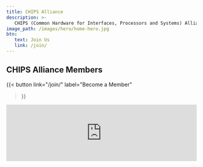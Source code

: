 ```yaml
---
title: CHIPS Alliance
description: >-
   CHIPS (Common Hardware for Interfaces, Processors and Systems) Alliance harnesses the energy of open source collaboration to accelerate hardware development.
image_path: /images/hero/home-hero.jpg
btn:
   text: Join Us
   link: /join/
---
```


## CHIPS Alliance Members

{{< button
link="/join/"
label="Become a Member"
>}}

<iframe
title="landscape"
id="landscape"
src="https://landscape.lfph.io/card-mode?project=member&embed=yes"
frameborder="0"
scrolling="no"
class="iframe-container"
style="width: 100% ; min-width: 100%;"
></iframe>
<script defer src='//landscape.cncf.io/iframeResizer.js?ver=1671468192' id='landscape-resize-js'></script>
